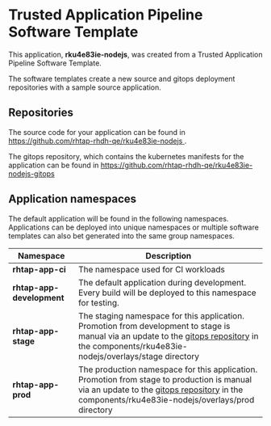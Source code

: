 # Trusted Application Pipeline Software Template

This application, **rku4e83ie-nodejs**, was created from a Trusted Application Pipeline Software Template.

The software templates create a new source and gitops deployment repositories with a sample source application. 

## Repositories

The source code for your application can be found in [https://github.com/rhtap-rhdh-qe/rku4e83ie-nodejs ](https://github.com/rhtap-rhdh-qe/rku4e83ie-nodejs ).
 
The gitops repository, which contains the kubernetes manifests for the application can be found in 
[https://github.com/rhtap-rhdh-qe/rku4e83ie-nodejs-gitops ](https://github.com/rhtap-rhdh-qe/rku4e83ie-nodejs-gitops ) 

## Application namespaces 

The default application will be found in the following namespaces. Applications can be deployed into unique namespaces or multiple software templates can also bet generated into the same group namespaces.  

|  Namespace   |  Description   |  
| -------- | -------- |
| **rhtap-app-ci** | The namespace used for CI workloads |
| **rhtap-app-development** | The default application during development. Every build will be deployed to this namespace for testing. |
| **rhtap-app-stage** | The staging namespace for this application. Promotion from development to stage is manual via an update to the [gitops repository](https://github.com/rhtap-rhdh-qe/rku4e83ie-nodejs-gitops ) in the components/rku4e83ie-nodejs/overlays/stage directory |
| **rhtap-app-prod** | The production namespace for this application. Promotion from stage to production is manual via an update to the [gitops repository](https://github.com/rhtap-rhdh-qe/rku4e83ie-nodejs-gitops ) in the components/rku4e83ie-nodejs/overlays/prod directory |